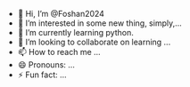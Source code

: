 - 👋 Hi, I’m @Foshan2024
- 👀 I’m interested in some new thing, simply,...
- 🌱 I’m currently learning python.
- 💞️ I’m looking to collaborate on learning ...
- 📫 How to reach me ...
- 😄 Pronouns: ...
- ⚡ Fun fact: ...

<!---
Foshan2024/Foshan2024 is a ✨ special ✨ repository because its `README.md` (this file) appears on your GitHub profile.
You can click the Preview link to take a look at your changes.
--->
